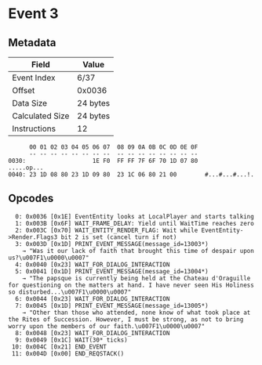 # Event 3

## Metadata

| Field           | Value    |
|-----------------|----------|
| Event Index     | 6/37     |
| Offset          | 0x0036   |
| Data Size       | 24 bytes |
| Calculated Size | 24 bytes |
| Instructions    | 12       |

```
      00 01 02 03 04 05 06 07  08 09 0A 0B 0C 0D 0E 0F
      -- -- -- -- -- -- -- --  -- -- -- -- -- -- -- --
0030:                   1E F0  FF FF 7F 6F 70 1D 07 80        .....op...
0040: 23 1D 08 80 23 1D 09 80  23 1C 06 80 21 00        #...#...#...!.  
```

## Opcodes

```
  0: 0x0036 [0x1E] EventEntity looks at LocalPlayer and starts talking
  1: 0x003B [0x6F] WAIT_FRAME_DELAY: Yield until WaitTime reaches zero
  2: 0x003C [0x70] WAIT_ENTITY_RENDER_FLAG: Wait while EventEntity->Render.Flags3 bit 2 is set (cancel turn if not)
  3: 0x003D [0x1D] PRINT_EVENT_MESSAGE(message_id=13003*)
    → "Was it our lack of faith that brought this time of despair upon us?\u007F1\u0000\u0007"
  4: 0x0040 [0x23] WAIT_FOR_DIALOG_INTERACTION
  5: 0x0041 [0x1D] PRINT_EVENT_MESSAGE(message_id=13004*)
    → "The papsque is currently being held at the Chateau d'Oraguille for questioning on the matters at hand. I have never seen His Holiness so disturbed...\u007F1\u0000\u0007"
  6: 0x0044 [0x23] WAIT_FOR_DIALOG_INTERACTION
  7: 0x0045 [0x1D] PRINT_EVENT_MESSAGE(message_id=13005*)
    → "Other than those who attended, none know of what took place at the Rites of Succession. However, I must be strong, as not to bring worry upon the members of our faith.\u007F1\u0000\u0007"
  8: 0x0048 [0x23] WAIT_FOR_DIALOG_INTERACTION
  9: 0x0049 [0x1C] WAIT(30* ticks)
 10: 0x004C [0x21] END_EVENT
 11: 0x004D [0x00] END_REQSTACK()
```

